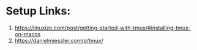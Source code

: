 # Setup Links:

1. https://linuxize.com/post/getting-started-with-tmux/#installing-tmux-on-macos
2. https://danielmiessler.com/p/tmux/
